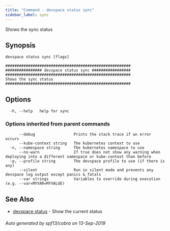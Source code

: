 ```yaml
---
title: "Command - devspace status sync"
sidebar_label: sync
---
```



Shows the sync status

## Synopsis


```
devspace status sync [flags]
```

```
#######################################################
################ devspace status sync #################
#######################################################
Shows the sync status
#######################################################
```
## Options

```
  -h, --help   help for sync
```

### Options inherited from parent commands

```
      --debug                 Prints the stack trace if an error occurs
      --kube-context string   The kubernetes context to use
  -n, --namespace string      The kubernetes namespace to use
      --no-warn               If true does not show any warning when deploying into a different namespace or kube-context than before
  -p, --profile string        The devspace profile to use (if there is any)
      --silent                Run in silent mode and prevents any devspace log output except panics & fatals
      --var strings           Variables to override during execution (e.g. --var=MYVAR=MYVALUE)
```

## See Also

* [devspace status](/docs/cli/commands/devspace_status)	 - Show the current status

###### Auto generated by spf13/cobra on 13-Sep-2019
